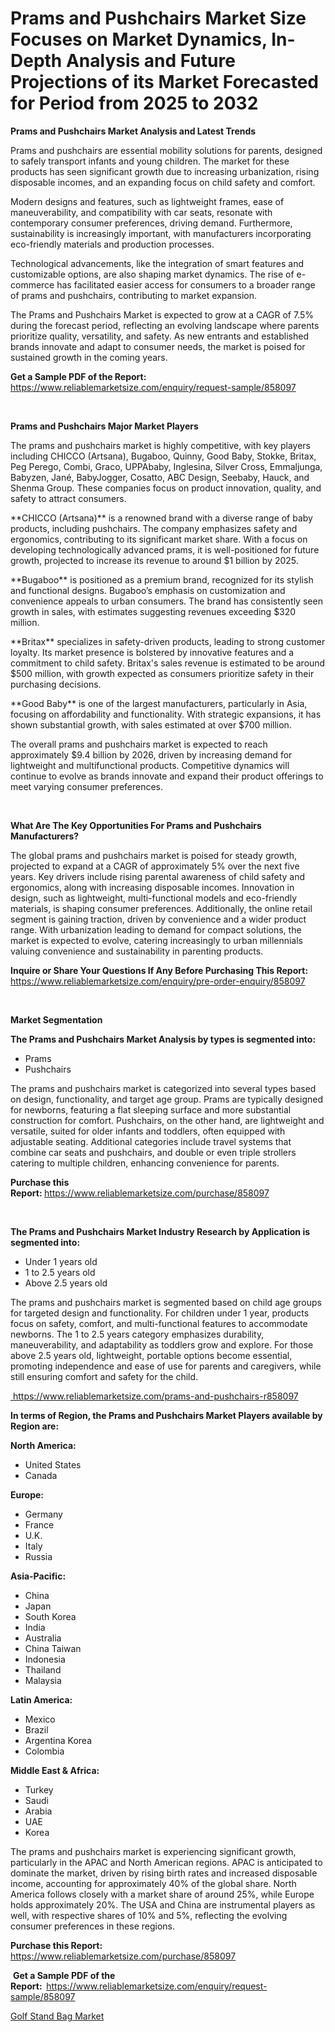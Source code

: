 <p><h1>Prams and Pushchairs Market Size Focuses on Market Dynamics, In-Depth Analysis and Future Projections of its Market Forecasted for Period from 2025 to 2032</h1></p><p><strong>Prams and Pushchairs Market Analysis and Latest Trends</strong></p>
<p><p>Prams and pushchairs are essential mobility solutions for parents, designed to safely transport infants and young children. The market for these products has seen significant growth due to increasing urbanization, rising disposable incomes, and an expanding focus on child safety and comfort. </p><p>Modern designs and features, such as lightweight frames, ease of maneuverability, and compatibility with car seats, resonate with contemporary consumer preferences, driving demand. Furthermore, sustainability is increasingly important, with manufacturers incorporating eco-friendly materials and production processes.</p><p>Technological advancements, like the integration of smart features and customizable options, are also shaping market dynamics. The rise of e-commerce has facilitated easier access for consumers to a broader range of prams and pushchairs, contributing to market expansion.</p><p>The Prams and Pushchairs Market is expected to grow at a CAGR of 7.5% during the forecast period, reflecting an evolving landscape where parents prioritize quality, versatility, and safety. As new entrants and established brands innovate and adapt to consumer needs, the market is poised for sustained growth in the coming years.</p></p>
<p><strong>Get a Sample PDF of the Report:&nbsp;</strong> <a href="https://www.reliablemarketsize.com/enquiry/request-sample/858097?utm_campaign=3117&utm_medium=2&utm_source=Github&utm_content=ia&utm_term=04042025&utm_id=prams-and-pushchairs">https://www.reliablemarketsize.com/enquiry/request-sample/858097</a></p>
<p>&nbsp;</p>
<p><strong>Prams and Pushchairs Major Market Players</strong></p>
<p><p>The prams and pushchairs market is highly competitive, with key players including CHICCO (Artsana), Bugaboo, Quinny, Good Baby, Stokke, Britax, Peg Perego, Combi, Graco, UPPAbaby, Inglesina, Silver Cross, Emmaljunga, Babyzen, Jané, BabyJogger, Cosatto, ABC Design, Seebaby, Hauck, and Shenma Group. These companies focus on product innovation, quality, and safety to attract consumers.</p><p>**CHICCO (Artsana)** is a renowned brand with a diverse range of baby products, including pushchairs. The company emphasizes safety and ergonomics, contributing to its significant market share. With a focus on developing technologically advanced prams, it is well-positioned for future growth, projected to increase its revenue to around $1 billion by 2025.</p><p>**Bugaboo** is positioned as a premium brand, recognized for its stylish and functional designs. Bugaboo’s emphasis on customization and convenience appeals to urban consumers. The brand has consistently seen growth in sales, with estimates suggesting revenues exceeding $320 million.</p><p>**Britax** specializes in safety-driven products, leading to strong customer loyalty. Its market presence is bolstered by innovative features and a commitment to child safety. Britax's sales revenue is estimated to be around $500 million, with growth expected as consumers prioritize safety in their purchasing decisions.</p><p>**Good Baby** is one of the largest manufacturers, particularly in Asia, focusing on affordability and functionality. With strategic expansions, it has shown substantial growth, with sales estimated at over $700 million.</p><p>The overall prams and pushchairs market is expected to reach approximately $9.4 billion by 2026, driven by increasing demand for lightweight and multifunctional products. Competitive dynamics will continue to evolve as brands innovate and expand their product offerings to meet varying consumer preferences.</p></p>
<p>&nbsp;</p>
<p><strong>What Are The Key Opportunities For Prams and Pushchairs Manufacturers?</strong></p>
<p><p>The global prams and pushchairs market is poised for steady growth, projected to expand at a CAGR of approximately 5% over the next five years. Key drivers include rising parental awareness of child safety and ergonomics, along with increasing disposable incomes. Innovation in design, such as lightweight, multi-functional models and eco-friendly materials, is shaping consumer preferences. Additionally, the online retail segment is gaining traction, driven by convenience and a wider product range. With urbanization leading to demand for compact solutions, the market is expected to evolve, catering increasingly to urban millennials valuing convenience and sustainability in parenting products.</p></p>
<p><strong>Inquire or Share Your Questions If Any Before Purchasing This Report:</strong> <a href="https://www.reliablemarketsize.com/enquiry/pre-order-enquiry/858097?utm_campaign=3117&utm_medium=2&utm_source=Github&utm_content=ia&utm_term=04042025&utm_id=prams-and-pushchairs">https://www.reliablemarketsize.com/enquiry/pre-order-enquiry/858097</a></p>
<p>&nbsp;</p>
<p><strong>Market Segmentation</strong></p>
<p><strong>The Prams and Pushchairs Market Analysis by types is segmented into:</strong></p>
<p><ul><li>Prams</li><li>Pushchairs</li></ul></p>
<p><p>The prams and pushchairs market is categorized into several types based on design, functionality, and target age group. Prams are typically designed for newborns, featuring a flat sleeping surface and more substantial construction for comfort. Pushchairs, on the other hand, are lightweight and versatile, suited for older infants and toddlers, often equipped with adjustable seating. Additional categories include travel systems that combine car seats and pushchairs, and double or even triple strollers catering to multiple children, enhancing convenience for parents.</p></p>
<p><strong>Purchase this Report:&nbsp;</strong><a href="https://www.reliablemarketsize.com/purchase/858097?utm_campaign=3117&utm_medium=2&utm_source=Github&utm_content=ia&utm_term=04042025&utm_id=prams-and-pushchairs">https://www.reliablemarketsize.com/purchase/858097</a></p>
<p>&nbsp;</p>
<p><strong>The Prams and Pushchairs Market Industry Research by Application is segmented into:</strong></p>
<p><ul><li>Under 1 years old</li><li>1 to 2.5 years old</li><li>Above 2.5 years old</li></ul></p>
<p><p>The prams and pushchairs market is segmented based on child age groups for targeted design and functionality. For children under 1 year, products focus on safety, comfort, and multi-functional features to accommodate newborns. The 1 to 2.5 years category emphasizes durability, maneuverability, and adaptability as toddlers grow and explore. For those above 2.5 years old, lightweight, portable options become essential, promoting independence and ease of use for parents and caregivers, while still ensuring comfort and safety for the child.</p></p>
<p><a href="https://www.reliablemarketsize.com/prams-and-pushchairs-r858097?utm_campaign=3117&utm_medium=2&utm_source=Github&utm_content=ia&utm_term=04042025&utm_id=prams-and-pushchairs">&nbsp;https://www.reliablemarketsize.com/prams-and-pushchairs-r858097</a></p>
<p><strong>In terms of Region, the Prams and Pushchairs Market Players available by Region are:</strong></p>
<p>
    <p> <strong> North America: </strong>
        <ul>
            <li>United States</li>
            <li>Canada</li>
        </ul>
        </p> 
    <p> <strong> Europe: </strong>
        <ul>
            <li>Germany</li>
            <li>France</li>
            <li>U.K.</li>
            <li>Italy</li>
            <li>Russia</li>
        </ul>
        </p> 
    <p> <strong> Asia-Pacific: </strong>
        <ul>
            <li>China</li>
            <li>Japan</li>
            <li>South Korea</li>
            <li>India</li>
            <li>Australia</li>
            <li>China Taiwan</li>
            <li>Indonesia</li>
            <li>Thailand</li>
            <li>Malaysia</li>
        </ul>
        </p> 
    <p> <strong> Latin America: </strong>
        <ul>
            <li>Mexico</li>
            <li>Brazil</li>
            <li>Argentina Korea</li>
            <li>Colombia</li>
        </ul>
        </p> 
    <p> <strong> Middle East & Africa: </strong>
        <ul>
            <li>Turkey</li>
            <li>Saudi</li>
            <li>Arabia</li>
            <li>UAE</li>
            <li>Korea</li>
        </ul>
    </p>
    </p>
<p><p>The prams and pushchairs market is experiencing significant growth, particularly in the APAC and North American regions. APAC is anticipated to dominate the market, driven by rising birth rates and increased disposable income, accounting for approximately 40% of the global share. North America follows closely with a market share of around 25%, while Europe holds approximately 20%. The USA and China are instrumental players as well, with respective shares of 10% and 5%, reflecting the evolving consumer preferences in these regions.</p></p>
<p><strong>Purchase this Report: </strong><a href="https://www.reliablemarketsize.com/purchase/858097?utm_campaign=3117&utm_medium=2&utm_source=Github&utm_content=ia&utm_term=04042025&utm_id=prams-and-pushchairs">https://www.reliablemarketsize.com/purchase/858097</a></p>
<p>&nbsp;<strong>Get a Sample PDF of the Report:&nbsp;&nbsp;</strong><a href="https://www.reliablemarketsize.com/enquiry/request-sample/858097?utm_campaign=3117&utm_medium=2&utm_source=Github&utm_content=ia&utm_term=04042025&utm_id=prams-and-pushchairs">https://www.reliablemarketsize.com/enquiry/request-sample/858097</a></p>
<p><strong></strong></p>
<p><p><a href="https://github.com/ancsyanagha/Market-Research-Report-List-1/blob/main/golf-stand-bag-market.md?utm_campaign=3117&utm_medium=2&utm_source=Github&utm_content=ia&utm_term=04042025&utm_id=prams-and-pushchairs">Golf Stand Bag Market</a></p></p>